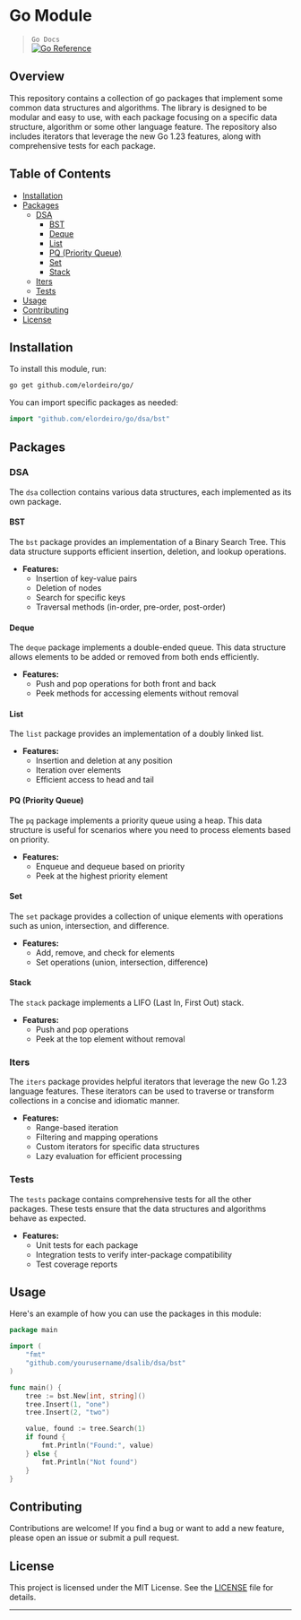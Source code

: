 # Go Module

> `Go Docs`  
> [![Go Reference](https://pkg.go.dev/badge/github.com/elordeiro/go@v0.0.0-20240819050135-7f0a3c34749a.svg)](https://pkg.go.dev/github.com/elordeiro/go@v0.0.0-20240819050135-7f0a3c34749a)

## Overview

This repository contains a collection of go packages that implement some common data structures and algorithms. The library is designed to be modular and easy to use, with each package focusing on a specific data structure, algorithm or some other language feature. The repository also includes iterators that leverage the new Go 1.23 features, along with comprehensive tests for each package.

## Table of Contents

-   [Installation](#installation)
-   [Packages](#packages)
    -   [DSA](#dsa)
        -   [BST](#bst)
        -   [Deque](#deque)
        -   [List](#list)
        -   [PQ (Priority Queue)](#pq-priority-queue)
        -   [Set](#set)
        -   [Stack](#stack)
    -   [Iters](#iters)
    -   [Tests](#tests)
-   [Usage](#usage)
-   [Contributing](#contributing)
-   [License](#license)

## Installation

To install this module, run:

```bash
go get github.com/elordeiro/go/
```

You can import specific packages as needed:

```go
import "github.com/elordeiro/go/dsa/bst"
```

## Packages

### DSA

The `dsa` collection contains various data structures, each implemented as its own package.

#### BST

The `bst` package provides an implementation of a Binary Search Tree. This data structure supports efficient insertion, deletion, and lookup operations.

-   **Features:**
    -   Insertion of key-value pairs
    -   Deletion of nodes
    -   Search for specific keys
    -   Traversal methods (in-order, pre-order, post-order)

#### Deque

The `deque` package implements a double-ended queue. This data structure allows elements to be added or removed from both ends efficiently.

-   **Features:**
    -   Push and pop operations for both front and back
    -   Peek methods for accessing elements without removal

#### List

The `list` package provides an implementation of a doubly linked list.

-   **Features:**
    -   Insertion and deletion at any position
    -   Iteration over elements
    -   Efficient access to head and tail

#### PQ (Priority Queue)

The `pq` package implements a priority queue using a heap. This data structure is useful for scenarios where you need to process elements based on priority.

-   **Features:**
    -   Enqueue and dequeue based on priority
    -   Peek at the highest priority element

#### Set

The `set` package provides a collection of unique elements with operations such as union, intersection, and difference.

-   **Features:**
    -   Add, remove, and check for elements
    -   Set operations (union, intersection, difference)

#### Stack

The `stack` package implements a LIFO (Last In, First Out) stack.

-   **Features:**
    -   Push and pop operations
    -   Peek at the top element without removal

### Iters

The `iters` package provides helpful iterators that leverage the new Go 1.23 language features. These iterators can be used to traverse or transform collections in a concise and idiomatic manner.

-   **Features:**
    -   Range-based iteration
    -   Filtering and mapping operations
    -   Custom iterators for specific data structures
    -   Lazy evaluation for efficient processing

### Tests

The `tests` package contains comprehensive tests for all the other packages. These tests ensure that the data structures and algorithms behave as expected.

-   **Features:**
    -   Unit tests for each package
    -   Integration tests to verify inter-package compatibility
    -   Test coverage reports

## Usage

Here's an example of how you can use the packages in this module:

```go
package main

import (
    "fmt"
    "github.com/yourusername/dsalib/dsa/bst"
)

func main() {
    tree := bst.New[int, string]()
    tree.Insert(1, "one")
    tree.Insert(2, "two")

    value, found := tree.Search(1)
    if found {
        fmt.Println("Found:", value)
    } else {
        fmt.Println("Not found")
    }
}
```

## Contributing

Contributions are welcome! If you find a bug or want to add a new feature, please open an issue or submit a pull request.

## License

This project is licensed under the MIT License. See the [LICENSE](LICENSE) file for details.

---
